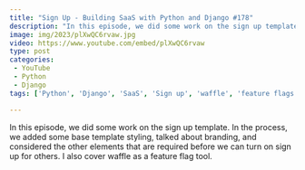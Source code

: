 ```yaml
---
title: "Sign Up - Building SaaS with Python and Django #178"
description: "In this episode, we did some work on the sign up template. In the process, we added some base template styling, talked about branding, and considered the other elements that are required before we can turn on sign up for others. I also cover waffle as a feature flag tool."
image: img/2023/plXwQC6rvaw.jpg
video: https://www.youtube.com/embed/plXwQC6rvaw
type: post
categories:
 - YouTube
 - Python
 - Django
tags: ['Python', 'Django', 'SaaS', 'Sign up', 'waffle', 'feature flags', 'templates']

---
```


In this episode, we did some work on the sign up template. In the process, we added some base template styling, talked about branding, and considered the other elements that are required before we can turn on sign up for others. I also cover waffle as a feature flag tool.
